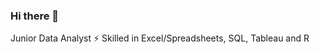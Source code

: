 ### Hi there 👋
 Junior Data Analyst 
 ⚡ Skilled in Excel/Spreadsheets, SQL, Tableau and R

<!--
**datadeckvera/veewithdata** is a ✨ _special_ ✨ repository because its `README.md` (this file) appears on your GitHub profile.

Here are some ideas to get you started:

- 🔭 Junior Data Analyst 
- ⚡ Skilled in Excel/Spreadsheets, SQL, Tableau and R
-->
